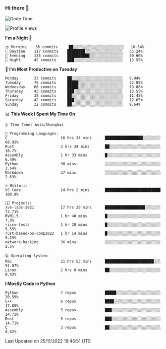 ### Hi there 👋

<!--
**KarmaD7/KarmaD7** is a ✨ _special_ ✨ repository because its `README.md` (this file) appears on your GitHub profile.

Here are some ideas to get you started:

- 🔭 I’m currently working on ...
- 🌱 I’m currently learning ...
- 👯 I’m looking to collaborate on ...
- 🤔 I’m looking for help with ...
- 💬 Ask me about ...
- 📫 How to reach me: ...
- 😄 Pronouns: ...
- ⚡ Fun fact: ...
-->

<!--START_SECTION:waka-->
![Code Time](http://img.shields.io/badge/Code%20Time-127%20hrs%2047%20mins-blue)

![Profile Views](http://img.shields.io/badge/Profile%20Views-1-blue)

**I'm a Night 🦉** 

```text
🌞 Morning    35 commits     ██░░░░░░░░░░░░░░░░░░░░░░░   10.54% 
🌆 Daytime    117 commits    ████████░░░░░░░░░░░░░░░░░   35.24% 
🌃 Evening    135 commits    ██████████░░░░░░░░░░░░░░░   40.66% 
🌙 Night      45 commits     ███░░░░░░░░░░░░░░░░░░░░░░   13.55%

```
📅 **I'm Most Productive on Tuesday** 

```text
Monday       33 commits     ██░░░░░░░░░░░░░░░░░░░░░░░   9.94% 
Tuesday      76 commits     █████░░░░░░░░░░░░░░░░░░░░   22.89% 
Wednesday    66 commits     █████░░░░░░░░░░░░░░░░░░░░   19.88% 
Thursday     45 commits     ███░░░░░░░░░░░░░░░░░░░░░░   13.55% 
Friday       38 commits     ██░░░░░░░░░░░░░░░░░░░░░░░   11.45% 
Saturday     42 commits     ███░░░░░░░░░░░░░░░░░░░░░░   12.65% 
Sunday       32 commits     ██░░░░░░░░░░░░░░░░░░░░░░░   9.64%

```


📊 **This Week I Spent My Time On** 

```text
⌚︎ Time Zone: Asia/Shanghai

💬 Programming Languages: 
C                        16 hrs 34 mins      █████████████████░░░░░░░░   68.92% 
Rust                     2 hrs 34 mins       ██░░░░░░░░░░░░░░░░░░░░░░░   10.7% 
Assembly                 1 hr 33 mins        █░░░░░░░░░░░░░░░░░░░░░░░░   6.49% 
Python                   38 mins             ░░░░░░░░░░░░░░░░░░░░░░░░░   2.64% 
Markdown                 37 mins             ░░░░░░░░░░░░░░░░░░░░░░░░░   2.63%

🔥 Editors: 
VS Code                  24 hrs 2 mins       █████████████████████████   100.0%

🐱‍💻 Projects: 
xv6-labs-2021            17 hrs 29 mins      ██████████████████░░░░░░░   72.71% 
RVM1.5                   1 hr 40 mins        █░░░░░░░░░░░░░░░░░░░░░░░░   7.0% 
riscv-tests              1 hr 20 mins        █░░░░░░░░░░░░░░░░░░░░░░░░   5.55% 
rust-based-os-comp2022   1 hr 14 mins        █░░░░░░░░░░░░░░░░░░░░░░░░   5.15% 
network-hacking          36 mins             ░░░░░░░░░░░░░░░░░░░░░░░░░   2.5%

💻 Operating System: 
Mac                      21 hrs 53 mins      ██████████████████████░░░   91.07% 
Linux                    2 hrs 8 mins        ██░░░░░░░░░░░░░░░░░░░░░░░   8.93%

```

**I Mostly Code in Python** 

```text
Python                   7 repos             █████░░░░░░░░░░░░░░░░░░░░   20.59% 
C++                      6 repos             ████░░░░░░░░░░░░░░░░░░░░░   17.65% 
Assembly                 5 repos             ███░░░░░░░░░░░░░░░░░░░░░░   14.71% 
Rust                     5 repos             ███░░░░░░░░░░░░░░░░░░░░░░   14.71% 
C                        3 repos             ██░░░░░░░░░░░░░░░░░░░░░░░   8.82%

```



 Last Updated on 25/11/2022 18:45:51 UTC
<!--END_SECTION:waka-->
